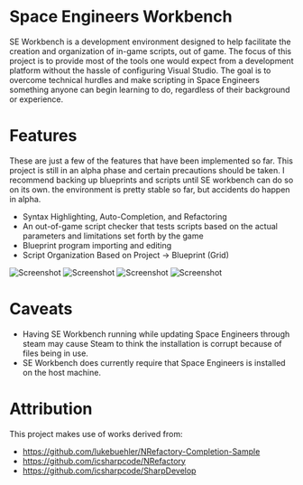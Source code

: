 Space Engineers Workbench
=================================
SE Workbench is a development environment designed to help facilitate the creation and organization of in-game scripts, out of game. The focus of this project is to provide most of the tools one would expect from a development platform without the hassle of configuring Visual Studio. The goal is to overcome technical hurdles and make scripting in Space Engineers something anyone can begin learning to do, regardless of their background or experience.

Features
=================================
These are just a few of the features that have been implemented so far. This project is still in an alpha phase and certain precautions should be taken. I recommend backing up blueprints and scripts until SE workbench can do so on its own. the environment is pretty stable so far, but accidents do happen in alpha.

 * Syntax Highlighting, Auto-Completion, and Refactoring
 * An out-of-game script checker that tests scripts based on the actual parameters and limitations set forth by the game
 * Blueprint program importing and editing
 * Script Organization Based on Project -> Blueprint (Grid)

![Screenshot](https://raw.githubusercontent.com/gilgame/SEWorkbench/master/Doc/seworkbench-1.png)
![Screenshot](https://raw.githubusercontent.com/gilgame/SEWorkbench/master/Doc/seworkbench-2.png)
![Screenshot](https://raw.githubusercontent.com/gilgame/SEWorkbench/master/Doc/seworkbench-3.png)
![Screenshot](https://raw.githubusercontent.com/gilgame/SEWorkbench/master/Doc/seworkbench-4.png)

Caveats
=================================
 * Having SE Workbench running while updating Space Engineers through steam may cause Steam to think the installation is corrupt because of files being in use.
 * SE Workbench does currently require that Space Engineers is installed on the host machine.

Attribution
=================================
This project makes use of works derived from:
 * https://github.com/lukebuehler/NRefactory-Completion-Sample
 * https://github.com/icsharpcode/NRefactory
 * https://github.com/icsharpcode/SharpDevelop
